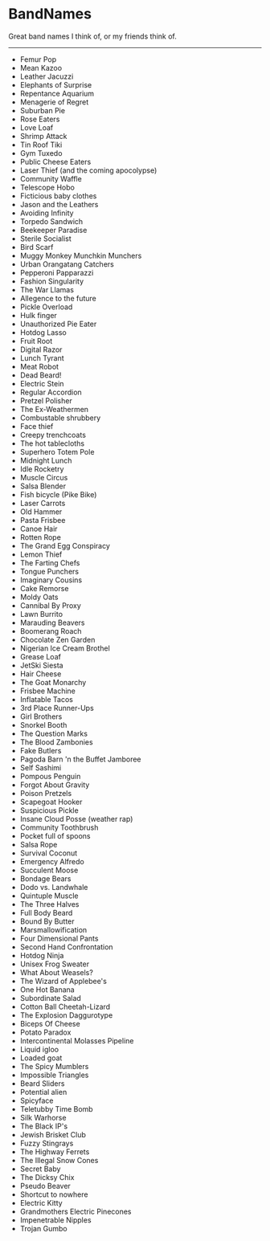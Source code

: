 BandNames
=========

Great band names I think of, or my friends think of.

-----


* Femur Pop
* Mean Kazoo
* Leather Jacuzzi
* Elephants of Surprise
* Repentance Aquarium
* Menagerie of Regret
* Suburban Pie
* Rose Eaters
* Love Loaf
* Shrimp Attack
* Tin Roof Tiki
* Gym Tuxedo
* Public Cheese Eaters
* Laser Thief (and the coming apocolypse)
* Community Waffle
* Telescope Hobo
* Ficticious baby clothes
* Jason and the Leathers
* Avoiding Infinity
* Torpedo Sandwich
* Beekeeper Paradise
* Sterile Socialist
* Bird Scarf 
* Muggy Monkey Munchkin Munchers
* Urban Orangatang Catchers
* Pepperoni Papparazzi
* Fashion Singularity
* The War Llamas
* Allegence to the future
* Pickle Overload
* Hulk finger
* Unauthorized Pie Eater
* Hotdog Lasso
* Fruit Root
* Digital Razor
* Lunch Tyrant
* Meat Robot
* Dead Beard!
* Electric Stein
* Regular Accordion
* Pretzel Polisher
* The Ex-Weathermen
* Combustable shrubbery
* Face thief
* Creepy trenchcoats
* The hot tablecloths
* Superhero Totem Pole
* Midnight Lunch
* Idle Rocketry
* Muscle Circus
* Salsa Blender
* Fish bicycle (Pike Bike)
* Laser Carrots
* Old Hammer
* Pasta Frisbee
* Canoe Hair
* Rotten Rope
* The Grand Egg Conspiracy
* Lemon Thief
* The Farting Chefs
* Tongue Punchers
* Imaginary Cousins
* Cake Remorse
* Moldy Oats
* Cannibal By Proxy
* Lawn Burrito
* Marauding Beavers
* Boomerang Roach
* Chocolate Zen Garden
* Nigerian Ice Cream Brothel
* Grease Loaf
* JetSki Siesta
* Hair Cheese
* The Goat Monarchy
* Frisbee Machine
* Inflatable Tacos
* 3rd Place Runner-Ups
* Girl Brothers
* Snorkel Booth
* The Question Marks
* The Blood Zambonies
* Fake Butlers
* Pagoda Barn 'n the Buffet Jamboree
* Self Sashimi
* Pompous Penguin
* Forgot About Gravity
* Poison Pretzels
* Scapegoat Hooker
* Suspicious Pickle
* Insane Cloud Posse (weather rap)
* Community Toothbrush 
* Pocket full of spoons
* Salsa Rope
* Survival Coconut
* Emergency Alfredo
* Succulent Moose
* Bondage Bears
* Dodo vs. Landwhale
* Quintuple Muscle
* The Three Halves
* Full Body Beard
* Bound By Butter
* Marsmallowification
* Four Dimensional Pants
* Second Hand Confrontation
* Hotdog Ninja
* Unisex Frog Sweater
* What About Weasels?
* The Wizard of Applebee's
* One Hot Banana
* Subordinate Salad
* Cotton Ball Cheetah-Lizard
* The Explosion Daggurotype
* Biceps Of Cheese
* Potato Paradox
* Intercontinental Molasses Pipeline 
* Liquid igloo
* Loaded goat
* The Spicy Mumblers
* Impossible Triangles
* Beard Sliders
* Potential alien
* Spicyface
* Teletubby Time Bomb
* Silk Warhorse
* The Black IP's
* Jewish Brisket Club
* Fuzzy Stingrays
* The Highway Ferrets
* The Illegal Snow Cones
* Secret Baby
* The Dicksy Chix
* Pseudo Beaver
* Shortcut to nowhere 
* Electric Kitty
* Grandmothers Electric Pinecones
* Impenetrable Nipples
* Trojan Gumbo
